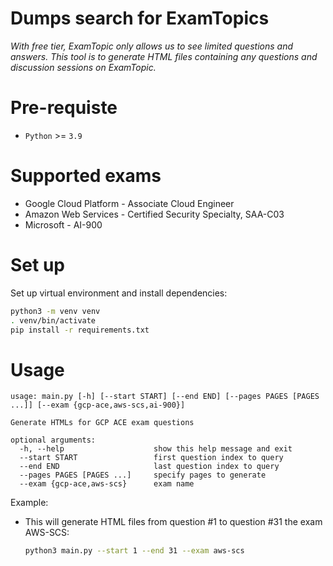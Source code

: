 # Dumps search for ExamTopics
*With free tier, ExamTopic only allows us to see limited questions and answers. This tool is to generate HTML files containing any questions and discussion sessions on ExamTopic.*

# Pre-requiste
- `Python` >= `3.9`

# Supported exams
- Google Cloud Platform - Associate Cloud Engineer
- Amazon Web Services - Certified Security Specialty, SAA-C03
- Microsoft - AI-900

# Set up
Set up virtual environment and install dependencies:
```bash
python3 -m venv venv
. venv/bin/activate
pip install -r requirements.txt
```

# Usage
```
usage: main.py [-h] [--start START] [--end END] [--pages PAGES [PAGES ...]] [--exam {gcp-ace,aws-scs,ai-900}]

Generate HTMLs for GCP ACE exam questions

optional arguments:
  -h, --help                    show this help message and exit
  --start START                 first question index to query
  --end END                     last question index to query
  --pages PAGES [PAGES ...]     specify pages to generate
  --exam {gcp-ace,aws-scs}      exam name
```

Example:

- This will generate HTML files from question #1 to question #31 the exam AWS-SCS:

    ```bash
    python3 main.py --start 1 --end 31 --exam aws-scs
    ```